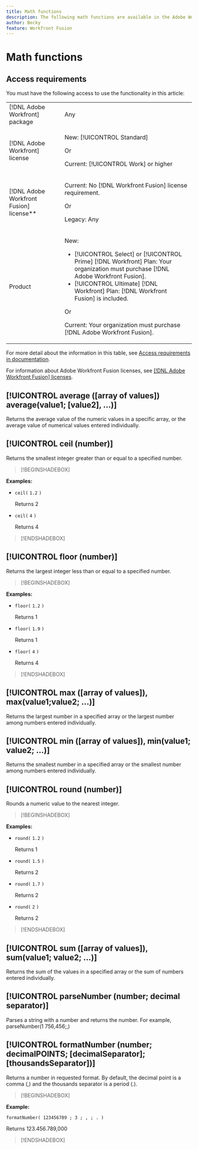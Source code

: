 ```yaml
---
title: Math functions
description: The following math functions are available in the Adobe Workfront Fusion mapping panel.
author: Becky
feature: Workfront Fusion
---
```

# Math functions

<!--Audited: 4/2024-->

## Access requirements

You must have the following access to use the functionality in this article:

<table style="table-layout:auto"> 
 <col>  
 <col>  
 <tbody>  
  <tr>  
   <td role="rowheader">[!DNL Adobe Workfront] package</td>  
   <td> <p>Any</p> </td>  
  </tr>  
  <tr data-mc-conditions="">  
   <td role="rowheader">[!DNL Adobe Workfront] license</td>  
   <td> <p>New: [!UICONTROL Standard]</p><p>Or</p><p>Current: [!UICONTROL Work] or higher</p> </td>  
  </tr>  
  <tr>  
   <td role="rowheader">[!DNL Adobe Workfront Fusion] license**</td>  
   <td> 
   <p>Current: No [!DNL Workfront Fusion] license requirement.</p> 
   <p>Or</p> 
   <p>Legacy: Any </p> 
   </td>  
  </tr>  
  <tr>  
   <td role="rowheader">Product</td>  
   <td> 
   <p>New:</p> <ul><li>[!UICONTROL Select] or [!UICONTROL Prime] [!DNL Workfront] Plan: Your organization must purchase [!DNL Adobe Workfront Fusion].</li><li>[!UICONTROL Ultimate] [!DNL Workfront] Plan: [!DNL Workfront Fusion] is included.</li></ul> 
   <p>Or</p> 
   <p>Current: Your organization must purchase [!DNL Adobe Workfront Fusion].</p> 
   </td>  
  </tr> 
 </tbody>  
</table>  

For more detail about the information in this table, see [Access requirements in documentation](/help/workfront-fusion/set-up-and-manage-workfront-fusion/licensing-operations-overview/access-level-requirements-in-documentation.md). 

For information about Adobe Workfront Fusion licenses, see [[!DNL Adobe Workfront Fusion] licenses](/help/workfront-fusion/set-up-and-manage-workfront-fusion/licensing-operations-overview/license-automation-vs-integration.md).

## [!UICONTROL average ([array of values]) average(value1; [value2], ...)]

Returns the average value of the numeric values in a specific array, or the average value of numerical values entered individually.

## [!UICONTROL ceil (number)]

Returns the smallest integer greater than or equal to a specified number.

>[!BEGINSHADEBOX]

**Examples:** 

* `ceil(` `1.2` `)`

   Returns 2

* `ceil(` `4` `)`

   Returns 4

>[!ENDSHADEBOX]

## [!UICONTROL floor (number)]

Returns the largest integer less than or equal to a specified number.

>[!BEGINSHADEBOX]

**Examples:** 

* `floor(` `1.2` `)`

   Returns 1

* `floor(` `1.9` `)`

   Returns 1

* `floor(` `4` `)`

   Returns 4

>[!ENDSHADEBOX]

## [!UICONTROL max ([array of values]), max(value1;value2; ...)]

Returns the largest number in a specified array or the largest number among numbers entered individually.

## [!UICONTROL min ([array of values]), min(value1; value2; ...)]

Returns the smallest number in a specified array or the smallest number among numbers entered individually.

## [!UICONTROL round (number)]

Rounds a numeric value to the nearest integer.

>[!BEGINSHADEBOX]

**Examples:** 

* `round(` `1.2` `)`

   Returns 1

* `round(` `1.5` `)`

   Returns 2

* `round(` `1.7` `)`

   Returns 2
 
* `round(` `2` `)`

   Returns 2

>[!ENDSHADEBOX]

## [!UICONTROL sum ([array of values]), sum(value1; value2; ...)]

Returns the sum of the values in a specified array or the sum of numbers entered individually.

## [!UICONTROL parseNumber (number; decimal separator)]

Parses a string with a number and returns the number. For example, parseNumber(1 756,456;,)

## [!UICONTROL formatNumber (number; decimalPOINTS; [decimalSeparator]; [thousandsSeparator])]

Returns a number in requested format. By default, the decimal point is a comma (,) and the thousands separator is a period (.).

>[!BEGINSHADEBOX]

**Example:** 

`formatNumber( 123456789 ; 3 ; , ; . )`

Returns 123.456.789,000

>[!ENDSHADEBOX]
